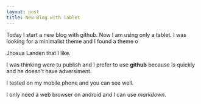 ```yaml
---
layout: post
title: New Blog with Tablet
---
```


Today I start a new blog with github. Now I am using only a tablet. I was looking for a minimalist theme and I found a theme o

Jhosua Landen that I like.

I was thinking were tu publish and I prefer to use **github** because is quickly and he doesn't have adversiment.

I tested on my mobile phone and you can see well.

I only need a web browser on android and I can use *markdown*.

